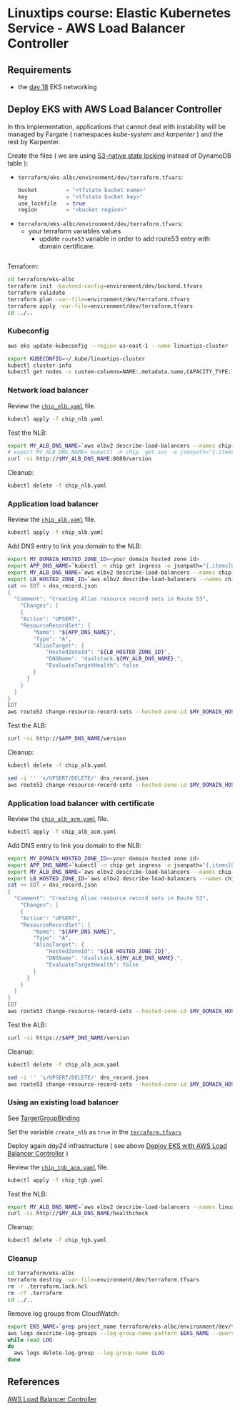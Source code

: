 # Linuxtips course: Elastic Kubernetes Service - AWS Load Balancer Controller

## Requirements

* the [day 18](../day18/README.md) EKS networking

## Deploy EKS with AWS Load Balancer Controller

In this implementation, applications that cannot deal with instability will be managed by Fargate ( namespaces _kube-system_ and _karpenter_ ) ​​and the rest by Karpenter.

Create the files ( we are using [S3-native state locking](https://github.com/hashicorp/terraform/pull/35661) instead of DynamoDB table ):
* `terraform/eks-albc/environment/dev/terraform.tfvars`:
  ```tf
  bucket         = "<tfstate bucket name>"
  key            = "<tfstate bucket key>"
  use_lockfile   = true
  region         = "<bucket region>"
  ```
* `terraform/eks-albc/environment/dev/terraform.tfvars`:
  * your terraform variables values
    * update `route53` variable in order to add route53 entry with domain certificare.
    ```

Terraform:

```bash
cd terraform/eks-albc
terraform init -backend-config=environment/dev/backend.tfvars
terraform validate
terraform plan -var-file=environment/dev/terraform.tfvars
terraform apply -var-file=environment/dev/terraform.tfvars
cd ../..
```

### Kubeconfig

```bash
aws eks update-kubeconfig --region us-east-1 --name linuxtips-cluster --kubeconfig ~/.kube/linuxtips-cluster --alias linuxtips-cluster

export KUBECONFIG=~/.kube/linuxtips-cluster
kubectl cluster-info 
kubectl get nodes -o custom-columns=NAME:.metadata.name,CAPACITY_TYPE:.metadata.labels.capacity/type,ARCH:.metadata.labels.capacity/arch,OS::.metadata.labels.capacity/os
```

### Network load balancer

Review the [`chip_nlb.yaml`](chip_nlb.yaml) file.

```bash
kubectl apply -f chip_nlb.yaml
```

Test the NLB:

```bash
export MY_ALB_DNS_NAME=`aws elbv2 describe-load-balancers --names chip-nlb --query 'LoadBalancers[*].[DNSName]' --output text`
# export MY_ALB_DNS_NAME=`kubectl -n chip  get svc -o jsonpath="{.items[0].status.loadBalancer.ingress[0].hostname}"` # alternative
curl -si http://$MY_ALB_DNS_NAME:8080/version
```

Cleanup:

```bash
kubectl delete -f chip_nlb.yaml
```

### Application load balancer

Review the [`chip_alb.yaml`](chip_alb.yaml) file.

```bash
kubectl apply -f chip_alb.yaml
```

Add DNS entry to link you domain to the NLB:

```bash
export MY_DOMAIN_HOSTED_ZONE_ID=<your domain hosted zone id>
export APP_DNS_NAME=`kubectl -n chip get ingress -o jsonpath="{.items[0].spec.rules[0].host}"`
export MY_ALB_DNS_NAME=`aws elbv2 describe-load-balancers --names chip-alb --query 'LoadBalancers[*].[DNSName]' --output text`
export LB_HOSTED_ZONE_ID=`aws elbv2 describe-load-balancers --names chip-alb --query 'LoadBalancers[*].[CanonicalHostedZoneId]' --output text`
cat << EOT > dns_record.json
{  
  "Comment": "Creating Alias resource record sets in Route 53",
    "Changes": [
    {
    "Action": "UPSERT",
    "ResourceRecordSet": {
        "Name": "${APP_DNS_NAME}",
        "Type": "A",
        "AliasTarget": {
            "HostedZoneId": "${LB_HOSTED_ZONE_ID}",
            "DNSName": "dualstack.${MY_ALB_DNS_NAME}.",
            "EvaluateTargetHealth": false
        }
      }
    }
  ]
}
EOT
aws route53 change-resource-record-sets --hosted-zone-id $MY_DOMAIN_HOSTED_ZONE_ID --change-batch file://./dns_record.json
```

Test the ALB:

```bash
curl -si http://$APP_DNS_NAME/version 
```

Cleanup:

```bash
kubectl delete -f chip_alb.yaml

sed -i '' 's/UPSERT/DELETE/' dns_record.json
aws route53 change-resource-record-sets --hosted-zone-id $MY_DOMAIN_HOSTED_ZONE_ID --change-batch file://./dns_record.json
```

### Application load balancer with certificate

Review the [`chip_alb_acm.yaml`](chip_alb_acm.yaml) file.

```bash
kubectl apply -f chip_alb_acm.yaml
```

Add DNS entry to link you domain to the NLB:

```bash
export MY_DOMAIN_HOSTED_ZONE_ID=<your domain hosted zone id>
export APP_DNS_NAME=`kubectl -n chip get ingress -o jsonpath="{.items[0].spec.rules[0].host}"`
export MY_ALB_DNS_NAME=`aws elbv2 describe-load-balancers --names chip-alb --query 'LoadBalancers[*].[DNSName]' --output text`
export LB_HOSTED_ZONE_ID=`aws elbv2 describe-load-balancers --names chip-alb --query 'LoadBalancers[*].[CanonicalHostedZoneId]' --output text`
cat << EOT > dns_record.json
{  
  "Comment": "Creating Alias resource record sets in Route 53",
    "Changes": [
    {
    "Action": "UPSERT",
    "ResourceRecordSet": {
        "Name": "${APP_DNS_NAME}",
        "Type": "A",
        "AliasTarget": {
            "HostedZoneId": "${LB_HOSTED_ZONE_ID}",
            "DNSName": "dualstack.${MY_ALB_DNS_NAME}.",
            "EvaluateTargetHealth": false
        }
      }
    }
  ]
}
EOT
aws route53 change-resource-record-sets --hosted-zone-id $MY_DOMAIN_HOSTED_ZONE_ID --change-batch file://./dns_record.json
```

Test the ALB:

```bash
curl -si https://$APP_DNS_NAME/version 
```

Cleanup:

```bash
kubectl delete -f chip_alb_acm.yaml

sed -i '' 's/UPSERT/DELETE/' dns_record.json
aws route53 change-resource-record-sets --hosted-zone-id $MY_DOMAIN_HOSTED_ZONE_ID --change-batch file://./dns_record.json
```

### Using an existing load balancer

See [TargetGroupBinding](https://kubernetes-sigs.github.io/aws-load-balancer-controller/latest/guide/targetgroupbinding/targetgroupbinding/)

Set the variable `create_nlb` as `true` in the [`terraform.tfvars`](terraform/eks-albc/environment/dev/terraform.tfvars)

Deploy again _day24_ infrastructure ( see above [Deploy EKS with AWS Load Balancer Controller](#deploy-eks-with-aws-load-balancer-controller) )

Review the [`chip_tgb_acm.yaml`](chip_tgb_acm.yaml) file.

```bash
kubectl apply -f chip_tgb.yaml
```

Test the NLB:

```bash
export MY_ALB_DNS_NAME=`aws elbv2 describe-load-balancers --names linuxtips-cluster-nlb --query 'LoadBalancers[*].[DNSName]' --output text`
curl -si http://$MY_ALB_DNS_NAME/healthcheck
```

Cleanup:

```bash
kubectl delete -f chip_tgb.yaml
```

### Cleanup

```bash
cd terraform/eks-albc
terraform destroy -var-file=environment/dev/terraform.tfvars
rm -r .terraform.lock.hcl 
rm -rf .terraform
cd ../..
```

Remove log groups from CloudWatch:

```bash
export EKS_NAME=`grep project_name terraform/eks-albc/environment/dev/terraform.tfvars | cut -d"=" -f 2 | sed 's/[" ]//g'`
aws logs describe-log-groups --log-group-name-pattern $EKS_NAME --query 'logGroups[*].logGroupName' --output json | jq -r '.[]' |
while read LOG
do
  aws logs delete-log-group --log-group-name $LOG
done
```

## References

[AWS Load Balancer Controller](hhttps://kubernetes-sigs.github.io/aws-load-balancer-controller/latest/)



